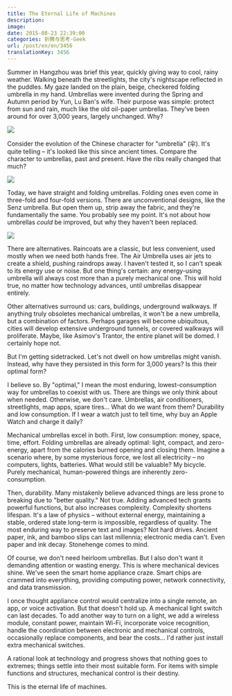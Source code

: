 ```yaml
---
title: The Eternal Life of Machines
description:
image:
date: 2015-08-23 22:39:00
categories: 折腾与思考-Geek
url: /post/en/en/3456
translationKey: 3456
---
```


Summer in Hangzhou was brief this year, quickly giving way to cool, rainy weather. Walking beneath the streetlights, the city's nightscape reflected in the puddles. My gaze landed on the plain, beige, checkered folding umbrella in my hand. Umbrellas were invented during the Spring and Autumn period by Yun, Lu Ban's wife. Their purpose was simple: protect from sun and rain, much like the old oil-paper umbrellas. They've been around for over 3,000 years, largely unchanged. Why?

![](https://cdn.victor42.work/posts/2015-08/08-23/2.png)

Consider the evolution of the Chinese character for "umbrella" (伞). It's quite telling – it's looked like this since ancient times. Compare the character to umbrellas, past and present. Have the ribs really changed that much?

![](https://cdn.victor42.work/posts/2015-08/08-23/1.jpeg)

Today, we have straight and folding umbrellas. Folding ones even come in three-fold and four-fold versions. There are unconventional designs, like the Senz umbrella. But open them up, strip away the fabric, and they're fundamentally the same. You probably see my point. It's not about how umbrellas *could* be improved, but why they haven't been replaced.

![](https://cdn.victor42.work/posts/2015-08/08-23/3.jpg)

There are alternatives. Raincoats are a classic, but less convenient, used mostly when we need both hands free. The Air Umbrella uses air jets to create a shield, pushing raindrops away. I haven't tested it, so I can't speak to its energy use or noise. But one thing's certain: any energy-using umbrella will always cost more than a purely mechanical one. This will hold true, no matter how technology advances, until umbrellas disappear entirely.

Other alternatives surround us: cars, buildings, underground walkways. If anything truly obsoletes mechanical umbrellas, it won't be a new umbrella, but a combination of factors. Perhaps garages will become ubiquitous, cities will develop extensive underground tunnels, or covered walkways will proliferate. Maybe, like Asimov's Trantor, the entire planet will be domed. I certainly hope not.

But I'm getting sidetracked. Let's not dwell on how umbrellas might vanish. Instead, why have they persisted in this form for 3,000 years? Is this their optimal form?

I believe so. By "optimal," I mean the most enduring, lowest-consumption way for umbrellas to coexist with us. There are things we only think about when needed. Otherwise, we don't care. Umbrellas, air conditioners, streetlights, map apps, spare tires... What do we want from them? Durability and low consumption. If I wear a watch just to tell time, why buy an Apple Watch and charge it daily?

Mechanical umbrellas excel in both. First, low consumption: money, space, time, effort. Folding umbrellas are already optimal: light, compact, and zero-energy, apart from the calories burned opening and closing them. Imagine a scenario where, by some mysterious force, we lost all electricity – no computers, lights, batteries. What would still be valuable? My bicycle. Purely mechanical, human-powered things are inherently zero-consumption.

Then, durability. Many mistakenly believe advanced things are less prone to breaking due to "better quality." Not true. Adding advanced tech grants powerful functions, but also increases complexity. Complexity shortens lifespan. It's a law of physics – without external energy, maintaining a stable, ordered state long-term is impossible, regardless of quality. The most enduring way to preserve text and images? Not hard drives. Ancient paper, ink, and bamboo slips can last millennia; electronic media can't. Even paper and ink decay. Stonehenge comes to mind.

Of course, we don't need heirloom umbrellas. But I also don't want it demanding attention or wasting energy. This is where mechanical devices shine. We've seen the smart home appliance craze. Smart chips are crammed into everything, providing computing power, network connectivity, and data transmission.

I once thought appliance control would centralize into a single remote, an app, or voice activation. But that doesn't hold up. A mechanical light switch can last decades. To add another way to turn on a light, we add a wireless module, constant power, maintain Wi-Fi, incorporate voice recognition, handle the coordination between electronic and mechanical controls, occasionally replace components, and bear the costs... I'd rather just install extra mechanical switches.

A rational look at technology and progress shows that nothing goes to extremes; things settle into their most suitable form. For items with simple functions and structures, mechanical control is their destiny.

This is the eternal life of machines.